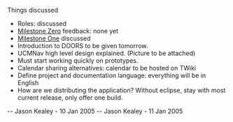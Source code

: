 Things discussed

 -   Roles: discussed
 -   [Milestone Zero](MilestoneZero) feedback: none yet
 -   [Milestone One](MilestoneOne) discussed
 -   Introduction to DOORS to be given tomorrow.
 -   UCMNav high level design explained. (Picture to be attached)
 -   Must start working quickly on prototypes.
 -   Calendar sharing alternatives: calendar to be hosted on TWiki
 -   Define project and documentation language: everything will be in English
 -   How are we distributing the application? Without eclipse, stay with most current release, only offer one build. 

-- Jason Kealey - 10 Jan 2005 -- Jason Kealey - 11 Jan 2005 